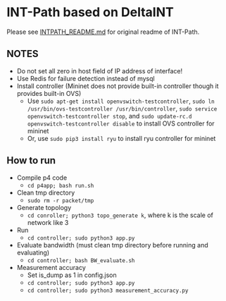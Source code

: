 # INT-Path based on DeltaINT

Please see [INTPATH_README.md](./INTPATH_README.md) for original readme of INT-Path.

## NOTES

- Do not set all zero in host field of IP address of interface!
- Use Redis for failure detection instead of mysql
- Install controller (Mininet does not provide built-in controller though it provides built-in OVS)
	+ Use `sudo apt-get install openvswitch-testcontroller`, `sudo ln /usr/bin/ovs-testcontroller /usr/bin/controller`, `sudo service openvswitch-testcontroller stop`, and `sudo update-rc.d openvswitch-testcontroller disable` to install OVS controller for mininet
	+ Or, use `sudo pip3 install ryu` to install ryu controller for mininet

## How to run

- Compile p4 code
	+ `cd p4app; bash run.sh`
- Clean tmp directory
	+ `sudo rm -r packet/tmp`
- Generate topology
	+ `cd conroller; python3 topo_generate k`, where k is the scale of network like 3
- Run
	+ `cd controller; sudo python3 app.py`
- Evaluate bandwidth (must clean tmp directory before running and evaluating)
	+ `cd controller; bash BW_evaluate.sh`
- Measurement accuracy
	+ Set is_dump as 1 in config.json
	+ `cd controller; sudo python3 app.py`
	+ `cd controller; sudo python3 measurement_accuracy.py`
